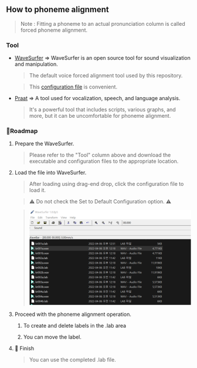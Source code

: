 ## How to phoneme alignment

> Note : Fitting a phoneme to an actual pronunciation column is called forced phoneme alignment.

### Tool

-   [WaveSurfer](https://sourceforge.net/projects/wavesurfer) => WaveSurfer is an open source tool for sound visualization and manipulation.

    > The default voice forced alignment tool used by this repository.

    > This [configuration file](https://github.com/DynamiVox/dyv-wavesurfer-transcription) is convenient.

-   [Praat](https://www.fon.hum.uva.nl/praat) => A tool used for vocalization, speech, and language analysis.

    > It's a powerful tool that includes scripts, various graphs, and more, but it can be uncomfortable for phoneme alignment.

### 🚩Roadmap

1. Prepare the WaveSurfer.

    > Please refer to the "Tool" column above and download the executable and configuration files to the appropriate location.

2. Load the file into WaveSurfer.

    > After loading using drag-end drop, click the configuration file to load it.

    > ⚠️ Do not check the Set to Default Configuration option. ⚠️

    > <img src="../resources/WaveSurfer_001.webp" />

3. Proceed with the phoneme alignment operation.

    1. To create and delete labels in the .lab area

    2. You can move the label.

4. 🎉 Finish

    > You can use the completed .lab file.
